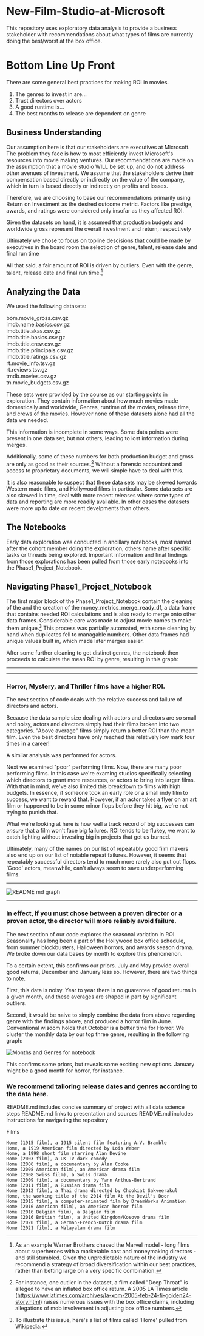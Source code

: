 # New-Film-Studio-at-Microsoft
This repository uses exploratory data analysis to provide a business stakeholder with recommendations about what types of films are currently doing the best/worst at the box office.
 
 
# Bottom Line Up Front
There are some general best practices for making ROI in movies.
1. The genres to invest in are...
2. Trust directors over actors
3. A good runtime is...
4. The best months to release are dependent on genre
 
 
## Business Understanding
 
Our assumption here is that our stakeholders are executives at Microsoft. The problem they face is how to most efficiently invest Microsoft's resources into movie making ventures. Our recommendations are made on the assumption that a movie studio WILL be set up, and do not address other avenues of investment. We assume that the stakeholders derive their compensation based directly or indirectly on the value of the company, which in turn is based directly or indirectly on profits and losses.
 
Therefore, we are choosing to base our recommendations primarily using Return on Investment as the desired outcome metric. Factors like prestige, awards, and ratings were considered only insofar as they affected ROI.

Given the datasets on hand, it is assumed that production budgets and worldwide gross represent the overall investment and return, respectively

Ultimately we chose to focus on topline descisions that could be made by executives in the board room the selection of genre, talent, release date and final run time

All that said, a fair amount of ROI is driven by outliers. Even with the genre, talent, release date and final run time.[^1]
  

## Analyzing the Data
We used the following datasets:

bom.movie_gross.csv.gz \
imdb.name.basics.csv.gz \
imdb.title.akas.csv.gz \
imdb.title.basics.csv.gz  \
imdb.title.crew.csv.gz  \
imdb.title.principals.csv.gz  \
imdb.title.ratings.csv.gz  \
rt.movie_info.tsv.gz \
rt.reviews.tsv.gz  \
tmdb.movies.csv.gz  \
tn.movie_budgets.csv.gz 
 
These sets were provided by the course as our starting points in exploration.  They contain information about how much movies made domestically and worldwide, Genres, runtime of the movies, release time, and crews of the movies. However none of these datasets alone had all the data we needed.
 
This information is incomplete in some ways. Some data points were present in one data set, but not others, leading to lost information during merges.
 
Additionally, some of these numbers for both production budget and gross are only as good as their sources.[^2] Without a forensic accountant and access to proprietary documents, we will simple have to deal with this.
 
It is also reasonable to suspect that these data sets may be skewed towards Western made films, and Hollywood films in particular. Some data sets are also skewed in time, deal with more recent releases where some types of data and reporting are more readily available. In other cases the datasets were more up to date on recent develpments than others.

## The Notebooks 

Early data exploration was conducted in ancillary notebooks, most named after the cohort member doing the exploration, others name after specific tasks or threads being explored. Important information and final findings from those explorations has been pulled from those early notebooks into the Phase1_Project_Notebook.

## Navigating Phase1_Project_Notebook

The first major block of the Phase1_Project_Notebook contain the cleaning of the and the creation of the money_metrics_merge_ready_df, a data frame that contains needed ROI calculations and is also ready to merge onto other data frames. Considerable care was made to adjust movie names to make them unique.[^3]  This process was partially automated, with some cleaning by hand when duplicates fell to managable numbers. Other data frames had unique values built in, which made later merges easier.

After some further cleaning to get distinct genres, the notebook then proceeds to calculate the mean ROI by genre, resulting in this graph:

*****
*****

### Horror, Mystery, and Thriller films have a higher ROI.


The next section of code deals with the relative success and failure of directors and actors.

Because the data sample size dealing with actors and directors are so small and noisy, actors and directors simply had their films broken into two categories. "Above average" films simply return a better ROI than the mean film. Even the best directors have only reached this relatively low mark four times in a career!

A similar analysis was performed for actors.


Next we examined "poor" performing films. Now, there are many poor performing films. In this case we're examing studios specifically selecting which directors to grant more resources, or actors to bring into larger films. With that in mind, we've also limited this breakdown to films with high budgets. In essence, if someone took an early role or a small indy film to success, we want to reward that. However, if an actor takes a flyer on an art film or happened to be in some minor flops before they hit big, we're not trying to punish that.

What we're looking at here is how well a track record of big successes can *ensure* that a film won't face big failures. ROI tends to be flukey, we want to catch lighting without investing big in projects that get us burned.

Ultimately, many of the names on our list of repeatably good film makers also end up on our list of notable repeat failures. However, it seems that repeatably successful directors tend to much more rarely also put out flops. 'Good' actors, meanwhile, can't always seem to save underperforming films.

*******
![README md graph](https://user-images.githubusercontent.com/81991136/139350135-0d5755b3-294f-48fd-bc84-cb51964ad818.png)
*******

### In effect, if you must chose between a proven director or a proven actor, the director will more reliably avoid failure.

The next section of our code explores the seasonal variation in ROI. Seasonality has long been a part of the Hollywood box office schedule, from summer blockbusters, Halloween horrors, and awards season drama. We broke down our data bases by month to explore this phenomenon.

To a certain extent, this confirms our priors. July and May provide overall good returns, December and January less so.  However, there are two things to note. 

First, this data is noisy. Year to year there is no guarentee of good returns in a given month, and these averages are shaped in part by significant outliers.

Second, it would be naive to simply combine the data from above regarding genre with the findings above, and produced a horror film in June. Conventional wisdom holds that October is a better time for Horror. We cluster the monthly data by our top three genre, resulting in the following graph: 

![Months and Genres for notebook](https://user-images.githubusercontent.com/81991136/139365193-8a54b0bf-bbc3-4862-a998-563a40ab76b2.png)

This confirms some priors, but reveals some exciting new options. January might be a good month for horror, for instance.

### We recommend tailoring release dates and genres according to the data here.



README.md includes concise summary of project with all data science steps
README.md links to presentation and sources
README.md includes instructions for navigating the repository

[^1]: As an example Warner Brothers chased the Marvel model - long films about superheroes with a marketable cast and moneymaking directors -  and still stumbled. Given the unpredictable nature of the industry we recommend a strategy of broad diversification within our best practices, rather than betting large on a very specific combination.

[^2]: For instance, one outlier in the dataset, a film called "Deep Throat" is alleged to have an inflated box office return. A 2005 LA Times article (https://www.latimes.com/archives/la-xpm-2005-feb-24-fi-golden24-story.html) raises numerous issues with the box office claims, including allegations of mob involvement in adjusting box office numbers.


[^3]: To illustrate this issue, here's a list of films called 'Home' pulled from Wikipedia:

Films

    Home (1915 film), a 1915 silent film featuring A.V. Bramble
    Home, a 1919 American film directed by Lois Weber
    Home, a 1998 short film starring Alan Devine
    Home (2003 film), a UK TV dark comedy
    Home (2006 film), a documentary by Alan Cooke
    Home (2008 American film), an American drama film
    Home (2008 Swiss film), a Swiss drama
    Home (2009 film), a documentary by Yann Arthus-Bertrand
    Home (2011 film), a Russian drama film
    Home (2012 film), a Thai drama directed by Chookiat Sakveerakul
    Home, the working title of the 2014 film At the Devil's Door
    Home (2015 film), a computer-animated film by DreamWorks Animation
    Home (2016 American film), an American horror film
    Home (2016 Belgian film), a Belgian film
    Home (2016 British film), a United Kingdom/Kosovo drama film
    Home (2020 film), a German-French-Dutch drama film
    Home (2021 film), a Malayalam drama film
